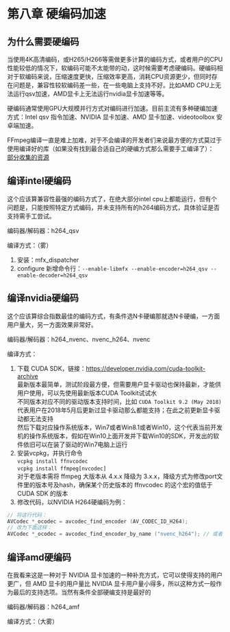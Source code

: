 # 第八章 硬编码加速

## 为什么需要硬编码

当使用4K高清编码，或H265/H266等需做更多计算的编码方式，或者用户的CPU性能较低的情况下，软编码可能不太能带的动，这时候需要考虑硬编码。硬编码相对于软编码来说，压缩速度更快，压缩效率更高，消耗CPU资源更少，但同时存在问题是，兼容性较软编码差一些，在一些电脑上支持不好。比如AMD CPU上无法运行qsv加速，AMD显卡上无法运行nvidia显卡加速等等。

硬编码通常使用GPU大规模并行方式对编码进行加速。目前主流有多种硬编加速方式：Intel qsv 指令加速、NVIDIA 显卡加速、AMD 显卡加速、videotoolbox 安卓端加速。

FFmpeg编译一直是难上加难，对于不会编译的开发者们来说最方便的方式莫过于使用编译好的库（如果没有找到最合适自己的硬编方式那么需要手工编译了）：  
[部分收集的资源](/assets/build/)

## 编译intel硬编码

这个应该算兼容性最强的编码方式了，在绝大部分intel cpu上都能运行，但有个问题是，只能按照特定方式编码，并未支持所有的h264编码方式，具体验证是否支持需手工尝试。

编码器/解码器：h264_qsv

编译方式：（雾）

1. 安装：mfx_dispatcher
2. configure 新增命令行：`--enable-libmfx --enable-encoder=h264_qsv --enable-decoder=h264_qsv`

## 编译nvidia硬编码

这个应该算综合指数最佳的编码方式，有条件选N卡硬编那就选N卡硬编，一方面用户量大，另一方面效果非常好。

编码器/解码器：h264_nvenc、nvenc_h264、nvenc

编译方式：

1. 下载 CUDA SDK，链接：<https://developer.nvidia.com/cuda-toolkit-archive>  
  最新版本最简单，测试阶段最方便，但需要用户显卡驱动也保持最新，才能供用户使用，可以先使用最新版本CUDA Toolkit试试水  
  不同版本对应不同的驱动版本支持时间，比如 `CUDA Toolkit 9.2 (May 2018)` 代表用户在2018年5月后更新过显卡驱动那么都能支持；在此之前更新显卡驱动都无法支持  
  然后下载对应操作系统版本，Win7或者Win8.1或者Win10，这个代表当前开发机的操作系统版本，假如在Win10上面开发并下载Win10的SDK，开发出的软件依旧可以在装了驱动的Win7电脑上运行
2. 安装vcpkg，并执行命令  
  `vcpkg install ffnvcodec`  
  `vcpkg install ffmpeg[nvcodec]`  
  对于老版本需将 ffmpeg 大版本从 4.x.x 降级为 3.x.x，降级方式为修改port文件里的版本号及hash，确保某个历史版本的 ffnvcodec 的这个宏的值低于 CUDA SDK 的版本
3. 修改代码，以NVIDIA H264硬编码为例：

```cpp
// 将这行代码：
AVCodec *_ocodec = avcodec_find_encoder (AV_CODEC_ID_H264);
// 改为下面这样：
AVCodec *_ocodec = avcodec_find_encoder_by_name ("nvenc_h264"); // 或者 h264_nvenc，两者之一
```

## 编译amd硬编码

在我看来这是一种对于 NVIDIA 显卡加速的一种补充方式，它可以使得支持的用户更广，但 AMD 显卡的用户量比 NVIDIA 显卡用户量小得多，所以这种方式一般作为最后的支持选项。当然有条件全部硬编支持是最好的

编码器/解码器：h264_amf

编译方式：（大雾）
